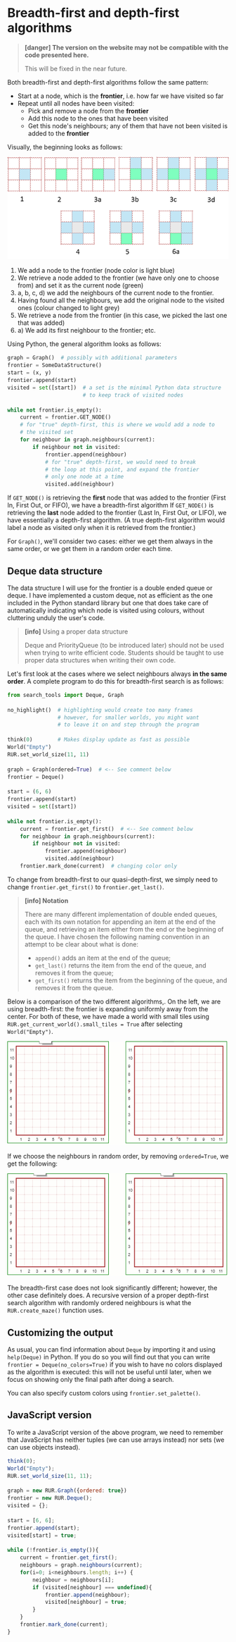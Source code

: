 # Breadth-first and depth-first algorithms

> **\[danger\] The version on the website may not be compatible with the code presented here.**
>
> This will be fixed in the near future.

Both breadth-first and depth-first algorithms follow the same pattern:

* Start at a node, which is the **frontier**, i.e. how far we have visited so far
* Repeat until all nodes have been visited:
  * Pick and remove a node from the **frontier**
  * Add this node to the ones that have been visited
  * Get this node's neighbours; any of them that have not been visited is added to the **frontier**

Visually, the beginning looks as follows:

![](/assets/bfs.png)

1. We add a node to the frontier \(node color is light blue\)
2. We retrieve a node added to the frontier \(we have only one to choose from\) and set it as the current node \(green\)
3. a, b, c, d\) we add the neighbours of the current node to the frontier.
4. Having found all the neighbours, we add the original node to the visited ones \(colour changed to light grey\)
5. We retrieve a node from the frontier \(in this case, we picked the last one that was added\)
6. a\) We add its first neighbour to the frontier; etc.

Using Python, the general algorithm looks as follows:

```py
graph = Graph()  # possibly with additional parameters
frontier = SomeDataStructure()
start = (x, y)
frontier.append(start)
visited = set([start])  # a set is the minimal Python data structure
                        # to keep track of visited nodes

while not frontier.is_empty():
    current = frontier.GET_NODE()
    # for "true" depth-first, this is where we would add a node to
    # the visited set
    for neighbour in graph.neighbours(current):
        if neighbour not in visited:
            frontier.append(neighbour)
            # for "true" depth-first, we would need to break
            # the loop at this point, and expand the frontier
            # only one node at a time
            visited.add(neighbour)
```

If `GET_NODE()` is retrieving the **first** node that was added to the frontier \(First In, First Out, or FIFO\), we have a breadth-first algorithm  If `GET_NODE()` is retrieving the **last** node added to the frontier \(Last In, First Out, or LIFO\), we have essentially a depth-first algorithm. \(A true depth-first algorithm would label a node as visited only when it is retrieved from the frontier.\)

For `Graph()`, we'll consider two cases: either we get them always in the same order, or we get them in a random order each time.

## Deque data structure

The data structure I will use for the frontier is a double ended queue or deque. I have implemented a custom deque, not as efficient as the one included in the Python standard library but one that does take care of automatically indicating which node is visited using colours, without cluttering unduly the user's code.

> **\[info\]** Using a proper data structure
>
> Deque and PriorityQueue \(to be introduced later\) should not be used when trying to write efficient code. Students should be taught to use proper data structures when writing their own code.

Let's first look at the cases where we select neighbours always **in the same order**. A complete program to do this for breadth-first search is as follows:

```py
from search_tools import Deque, Graph

no_highlight()  # highlighting would create too many frames
                # however, for smaller worlds, you might want
                # to leave it on and step through the program

think(0)        # Makes display update as fast as possible
World("Empty")
RUR.set_world_size(11, 11)

graph = Graph(ordered=True)  # <-- See comment below
frontier = Deque()

start = (6, 6)
frontier.append(start)
visited = set([start])

while not frontier.is_empty():
    current = frontier.get_first()  # <-- See comment below
    for neighbour in graph.neighbours(current):
        if neighbour not in visited:
            frontier.append(neighbour)
            visited.add(neighbour)
    frontier.mark_done(current)  # changing color only
```

To change from breadth-first to our quasi-depth-first, we simply need to change `frontier.get_first()` to `frontier.get_last()`.

> **\[info\] Notation**
>
> There are many different implementation of double ended queues, each with its own notation for appending an item at the end of the queue, and retrieving an item either from the end or the beginning of the queue. I have chosen the following naming convention in an attempt to be clear about what is done:
>
> * `append()` adds an item at the end of the queue;
> * `get_last()` returns the item from the end of the queue, and removes it from the queue;
> * `get_first()` returns the item from the beginning of the queue, and removes it from the queue.

Below is a comparison of the two different algorithms,. On the left, we are using breadth-first: the frontier is expanding uniformly away from the center. For both of these, we have made a world with small tiles using `RUR.get_current_world().small_tiles = True` after selecting `World("Empty")`.

![](/assets/bfs_dfs_ordered.gif)

If we choose the neighbours in random order, by removing `ordered=True`, we get the following:

![](/assets/bfs_dfs.gif)

The breadth-first case does not look significantly different; however, the other case definitely does. A recursive version of a proper depth-first search algorithm with randomly ordered neighbours is what the `RUR.create_maze()` function uses.

## Customizing the output

As usual, you can find information about `Deque` by importing it and using `help(Deque)` in Python. If you do so you will find out that you can write `frontier = Deque(no_colors=True)` if you wish to have no colors displayed as the algorithm is executed: this will not be useful until later, when we focus on showing only the final path after doing a search.

You can also specify custom colors using `frontier.set_palette()`.

## JavaScript version

To write a JavaScript version of the above program, we need to remember that JavaScript has neither tuples \(we can use arrays instead\) nor sets \(we can use objects instead\).

```js
think(0);
World("Empty");
RUR.set_world_size(11, 11);

graph = new RUR.Graph({ordered: true})
frontier = new RUR.Deque();
visited = {};

start = [6, 6];
frontier.append(start);
visited[start] = true;

while (!frontier.is_empty()){
    current = frontier.get_first();
    neighbours = graph.neighbours(current);
    for(i=0; i<neighbours.length; i++) {
        neighbour = neighbours[i];
        if (visited[neighbour] === undefined){
            frontier.append(neighbour);
            visited[neighbour] = true;
        }
    }
    frontier.mark_done(current);
}
```



